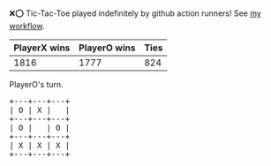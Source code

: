 :x::o: Tic-Tac-Toe played indefinitely by github action runners! See [my workflow](.github/workflows/play.yaml).

|PlayerX wins|PlayerO wins|Ties|
|-|-|-|
|1816|1777|824|

PlayerO's turn.

<pre>
+---+---+---+
| O | X |   |
+---+---+---+
| O |   | O |
+---+---+---+
| X | X | X |
+---+---+---+
</pre>